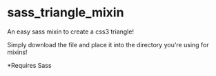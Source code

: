 sass_triangle_mixin
===================

An easy sass mixin to create a css3 triangle!

Simply download the file and place it into the directory you're using for mixins!

*Requires Sass

